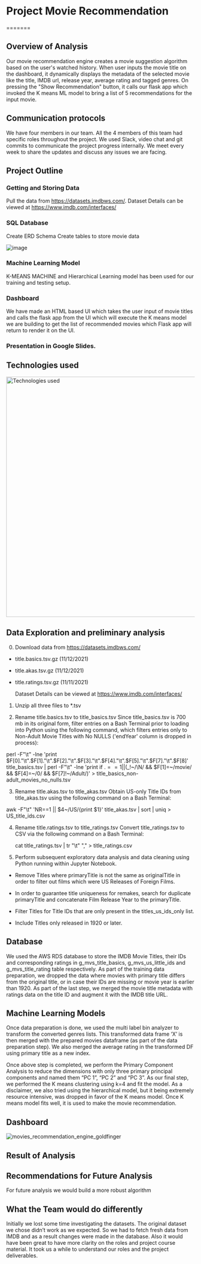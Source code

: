 # Project Movie Recommendation

=======
## Overview of Analysis
Our movie recommendation engine creates a movie suggestion algorithm based on the user's watched history. When user inputs the movie title on the dashboard, it dynamically displays the metadata of the selected movie like the title, IMDB url, release year, average rating and tagged genres. On pressing the "Show Recommendation" button, it calls our flask app which invoked the K means ML model to bring a list of 5 recommendations for the input movie.



## Communication protocols
We have four members in our team. All the 4 members of this team had specific roles throughout the project. We used Slack, video chat and git commits to communicate the project progress internally. We meet every week to share the updates and discuss any issues we are facing.

## Project Outline
### Getting and Storing Data
Pull the data from https://datasets.imdbws.com/. Dataset Details can be viewed at https://www.imdb.com/interfaces/

### SQL Database
Create ERD Schema
Create tables to store movie data

![image](https://user-images.githubusercontent.com/85711507/142744836-c2c47d34-e8d5-4fe4-a7f3-19c904bbee47.png)


### Machine Learning Model
K-MEANS MACHINE and Hierarchical Learning model has been used for our training and testing setup.


### Dashboard
We have made an HTML based UI which takes the user input of movie titles and calls the flask app from the UI which will execute the K means model we are building to get the list of recommended movies which Flask app will return to render it on the UI.

### Presentation in Google Slides.


## Technologies used

<img width="640" alt="Technologies used" src="https://user-images.githubusercontent.com/85711507/142743488-353115cf-50e0-436e-846f-95f25575fed4.png">



## Data Exploration and preliminary analysis

0. Download data from https://datasets.imdbws.com/

- title.basics.tsv.gz (11/12/2021)
- title.akas.tsv.gz (11/12/2021)
- title.ratings.tsv.gz (11/11/2021)

    Dataset Details can be viewed at https://www.imdb.com/interfaces/


1. Unzip all three files to *.tsv

2. Rename title.basics.tsv to title_basics.tsv
    Since title_basics.tsv is 700 mb in its original form, filter entries on a Bash Terminal      prior to loading into Python using the following command, which filters entries only to Non-Adult Movie Titles with No NULLS
 ('endYear' column is dropped in process):



perl -F"\t" -lne 'print $F[0]."\t".$F[1]."\t".$F[2]."\t".$F[3]."\t".$F[4]."\t".$F[5]."\t".$F[7]."\t".$F[8]' title_basics.tsv | perl -F"\t" -lne 'print if $.==1 || ($_!~/\\N/ && $F[1]=~/movie/ && $F[4]=~/0/ && $F[7]!~/Adult/)' > title_basics_non-adult_movies_no_nulls.tsv



3. Rename title.akas.tsv to title_akas.tsv
    Obtain US-only Title IDs from title_akas.tsv using the following command on a Bash Terminal:

 awk -F"\t" 'NR==1 || $4~/US/{print $1}' title_akas.tsv | sort | uniq > US_title_ids.csv


4. Rename title.ratings.tsv to title_ratings.tsv
    Convert title_ratings.tsv to CSV via the following command on a Bash Terminal:
    
     cat title_ratings.tsv | tr "\t" "," > title_ratings.csv



5. Perform subsequent exploratory data analysis and data cleaning using Python     running within Jupyter Notebook.

- Remove Titles where primaryTitle is not the same as originalTitle in order to      filter out films which were US Releases of Foreign Films.

- In order to guarantee title uniqueness for remakes, search for duplicate primaryTitle and concatenate Film Release Year to the primaryTitle.

- Filter Titles for Title IDs that are only present in the  titles_us_ids_only list.

- Include Titles only released in 1920 or later.


## Database
We used the AWS RDS database to store the IMDB Movie Titles, their IDs and corresponding ratings in g_mvs_title_basics, g_mvs_us_little_ids and g_mvs_title_rating table respectively. As part of the training data preparation, we dropped the data where movies with primary title differs from the original title, or in case their IDs are missing or movie year is earlier than 1920. As part of the last step, we merged the movie title metadata with ratings data on the title ID and augment it with the IMDB title URL.

## Machine Learning Models

Once data preparation is done, we used the multi label bin analyzer to transform the converted genres lists. This transformed data frame ‘X’ is then merged with the prepared movies dataframe (as part of the data preparation step). We also merged the average rating in the transformed DF using primary title as a new index. 

Once above step is completed, we perform the Primary Component Analysis to reduce the dimensions with only three primary principal components and named them “PC 1”, “PC 2” and “PC 3”. As our final step, we performed the K means clustering using k=4 and fit the model. As a disclaimer, we also tried using the hierarchical model, but it being extremely resource intensive, was dropped in favor of the K means model. Once  K means model fits well, it is used to make the movie recommendation.

## Dashboard

![movies_recommendation_engine_goldfinger](https://user-images.githubusercontent.com/85711507/142745152-8562626d-e67b-42b2-84b3-ede8d7b560f9.png)


## Result of Analysis







## Recommendations for Future Analysis
For future analysis we would build a more robust algorithm




## What the Team would do differently

Initially we lost some time investigating the datasets. The original dataset we chose didn’t work as we expected. So we had to fetch fresh data from IMDB and as a result changes were made in the database. 
Also it would have been great to have more clarity on the roles and project course material. It took us a while to understand our roles and the project deliverables.









